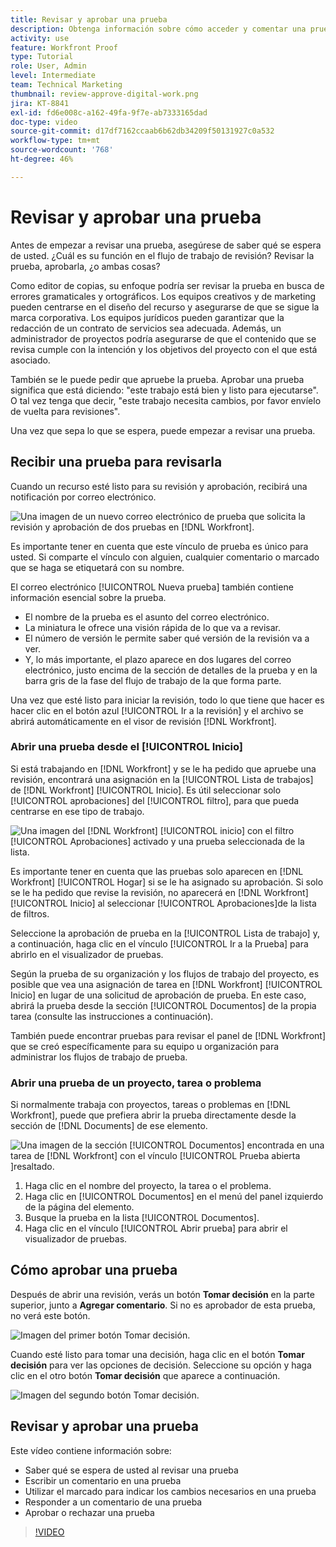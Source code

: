 ```yaml
---
title: Revisar y aprobar una prueba
description: Obtenga información sobre cómo acceder y comentar una prueba, utilice el marcado para indicar los cambios necesarios, responda a los comentarios de la prueba y tome una decisión sobre una prueba en [!DNL Workfront].
activity: use
feature: Workfront Proof
type: Tutorial
role: User, Admin
level: Intermediate
team: Technical Marketing
thumbnail: review-approve-digital-work.png
jira: KT-8841
exl-id: fd6e008c-a162-49fa-9f7e-ab7333165dad
doc-type: video
source-git-commit: d17df7162ccaab6b62db34209f50131927c0a532
workflow-type: tm+mt
source-wordcount: '768'
ht-degree: 46%

---
```


# Revisar y aprobar una prueba

Antes de empezar a revisar una prueba, asegúrese de saber qué se espera de usted. ¿Cuál es su función en el flujo de trabajo de revisión? Revisar la prueba, aprobarla, ¿o ambas cosas?

Como editor de copias, su enfoque podría ser revisar la prueba en busca de errores gramaticales y ortográficos. Los equipos creativos y de marketing pueden centrarse en el diseño del recurso y asegurarse de que se sigue la marca corporativa. Los equipos jurídicos pueden garantizar que la redacción de un contrato de servicios sea adecuada. Además, un administrador de proyectos podría asegurarse de que el contenido que se revisa cumple con la intención y los objetivos del proyecto con el que está asociado.

También se le puede pedir que apruebe la prueba. Aprobar una prueba significa que está diciendo: &quot;este trabajo está bien y listo para ejecutarse&quot;. O tal vez tenga que decir, &quot;este trabajo necesita cambios, por favor envíelo de vuelta para revisiones&quot;.

Una vez que sepa lo que se espera, puede empezar a revisar una prueba.

## Recibir una prueba para revisarla

Cuando un recurso esté listo para su revisión y aprobación, recibirá una notificación por correo electrónico.

![Una imagen de un nuevo correo electrónico de prueba que solicita la revisión y aprobación de dos pruebas en [!DNL  Workfront].](assets/new-proof-emails.png)

Es importante tener en cuenta que este vínculo de prueba es único para usted. Si comparte el vínculo con alguien, cualquier comentario o marcado que se haga se etiquetará con su nombre.

El correo electrónico [!UICONTROL Nueva prueba] también contiene información esencial sobre la prueba.

* El nombre de la prueba es el asunto del correo electrónico.
* La miniatura le ofrece una visión rápida de lo que va a revisar.
* El número de versión le permite saber qué versión de la revisión va a ver.
* Y, lo más importante, el plazo aparece en dos lugares del correo electrónico, justo encima de la sección de detalles de la prueba y en la barra gris de la fase del flujo de trabajo de la que forma parte.

Una vez que esté listo para iniciar la revisión, todo lo que tiene que hacer es hacer clic en el botón azul [!UICONTROL Ir a la revisión] y el archivo se abrirá automáticamente en el visor de revisión [!DNL Workfront].

### Abrir una prueba desde el [!UICONTROL Inicio]

Si está trabajando en [!DNL Workfront] y se le ha pedido que apruebe una revisión, encontrará una asignación en la [!UICONTROL Lista de trabajos] de [!DNL Workfront] [!UICONTROL Inicio]. Es útil seleccionar solo [!UICONTROL aprobaciones] del [!UICONTROL filtro], para que pueda centrarse en ese tipo de trabajo.

![Una imagen del [!DNL Workfront] [!UICONTROL inicio] con el filtro [!UICONTROL Aprobaciones] activado y una prueba seleccionada de la lista.](assets/open-proof-from-home.png)

Es importante tener en cuenta que las pruebas solo aparecen en [!DNL Workfront] [!UICONTROL Hogar] si se le ha asignado su aprobación. Si solo se le ha pedido que revise la revisión, no aparecerá en [!DNL Workfront] [!UICONTROL Inicio] al seleccionar [!UICONTROL Aprobaciones]de la lista de filtros.

Seleccione la aprobación de prueba en la [!UICONTROL Lista de trabajo] y, a continuación, haga clic en el vínculo [!UICONTROL Ir a la Prueba] para abrirlo en el visualizador de pruebas.

Según la prueba de su organización y los flujos de trabajo del proyecto, es posible que vea una asignación de tarea en [!DNL Workfront] [!UICONTROL Inicio] en lugar de una solicitud de aprobación de prueba. En este caso, abrirá la prueba desde la sección [!UICONTROL Documentos] de la propia tarea (consulte las instrucciones a continuación).

También puede encontrar pruebas para revisar el panel de [!DNL Workfront] que se creó específicamente para su equipo u organización para administrar los flujos de trabajo de prueba.

### Abrir una prueba de un proyecto, tarea o problema

Si normalmente trabaja con proyectos, tareas o problemas en [!DNL Workfront], puede que prefiera abrir la prueba directamente desde la sección de [!DNL Documents] de ese elemento.

![Una imagen de la sección [!UICONTROL Documentos] encontrada en una tarea de [!DNL  Workfront] con el vínculo [!UICONTROL Prueba abierta ]resaltado.](assets/open-proof-from-documents.png)

1. Haga clic en el nombre del proyecto, la tarea o el problema.
2. Haga clic en [!UICONTROL Documentos] en el menú del panel izquierdo de la página del elemento.
3. Busque la prueba en la lista [!UICONTROL Documentos].
4. Haga clic en el vínculo [!UICONTROL Abrir prueba] para abrir el visualizador de pruebas.

## Cómo aprobar una prueba

Después de abrir una revisión, verás un botón **Tomar decisión** en la parte superior, junto a **Agregar comentario**. Si no es aprobador de esta prueba, no verá este botón.

![Imagen del primer botón Tomar decisión.](assets/make-decision-1.png)

Cuando esté listo para tomar una decisión, haga clic en el botón **Tomar decisión** para ver las opciones de decisión. Seleccione su opción y haga clic en el otro botón **Tomar decisión** que aparece a continuación.

![Imagen del segundo botón Tomar decisión.](assets/make-decision-2.png)

## Revisar y aprobar una prueba

Este vídeo contiene información sobre:

* Saber qué se espera de usted al revisar una prueba
* Escribir un comentario en una prueba
* Utilizar el marcado para indicar los cambios necesarios en una prueba
* Responder a un comentario de una prueba
* Aprobar o rechazar una prueba

>[!VIDEO](https://video.tv.adobe.com/v/335141/?quality=12&learn=on&enablevpops)

<!--
#### Learn more
* Create and manage proof comments
* Make decisions on a proof
* Review a static proof
* Tag users to share a proof
* Notifications for proof comments and decisions
-->

<!--
#### Guides
* Reviewing proofs in [!DNL Workfront]
* -->
